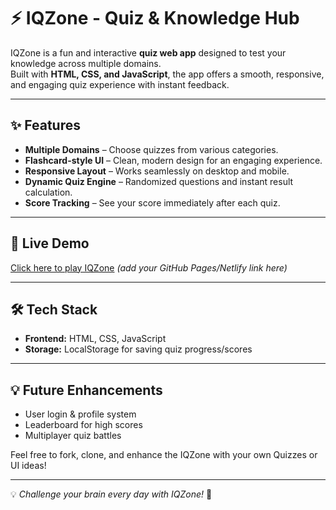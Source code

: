 # ⚡ IQZone - Quiz & Knowledge Hub  

IQZone is a fun and interactive **quiz web app** designed to test your knowledge across multiple domains.  
Built with **HTML, CSS, and JavaScript**, the app offers a smooth, responsive, and engaging quiz experience with instant feedback.  

---

## ✨ Features  
-  **Multiple Domains** – Choose quizzes from various categories.  
-  **Flashcard-style UI** – Clean, modern design for an engaging experience.  
-  **Responsive Layout** – Works seamlessly on desktop and mobile.  
-  **Dynamic Quiz Engine** – Randomized questions and instant result calculation.  
-  **Score Tracking** – See your score immediately after each quiz.  

---

## 🚀 Live Demo  
 [Click here to play IQZone](#) *(add your GitHub Pages/Netlify link here)*  

---

## 🛠️ Tech Stack  
- **Frontend:** HTML, CSS, JavaScript  
- **Storage:** LocalStorage for saving quiz progress/scores  

  
---

## 💡 Future Enhancements  
-  User login & profile system  
-  Leaderboard for high scores  
-  Multiplayer quiz battles

Feel free to fork, clone, and enhance the IQZone with your own Quizzes or UI ideas!

---
💡 *Challenge your brain every day with IQZone!* 🧠

